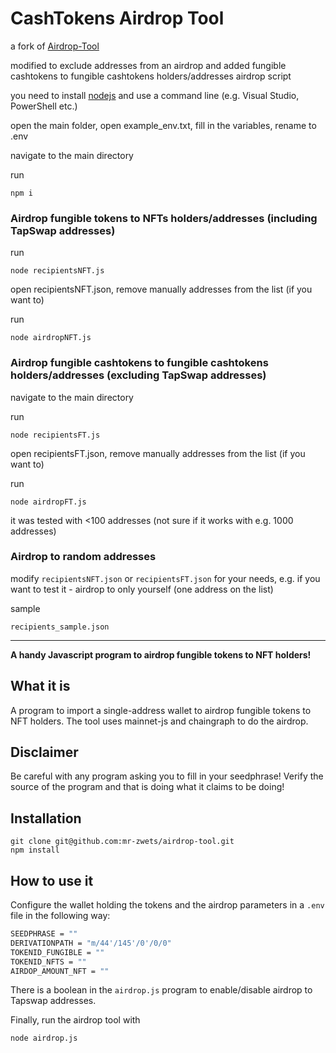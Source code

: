 # CashTokens Airdrop Tool

a fork of [Airdrop-Tool](https://github.com/mr-zwets/airdrop-tool)

modified to exclude addresses from an airdrop and added fungible cashtokens to fungible cashtokens holders/addresses airdrop script

you need to install [nodejs](https://nodejs.org) and use a command line (e.g. Visual Studio, PowerShell etc.)

open the main folder, open example_env.txt, fill in the variables, rename to .env

navigate to the main directory

run

`npm i`

### Airdrop fungible tokens to NFTs holders/addresses (including TapSwap addresses)

run

`node recipientsNFT.js`

open recipientsNFT.json, remove manually addresses from the list (if you want to)

run

`node airdropNFT.js`

### Airdrop fungible cashtokens to fungible cashtokens holders/addresses (excluding TapSwap addresses)

navigate to the main directory

run

`node recipientsFT.js`

open recipientsFT.json, remove manually addresses from the list (if you want to)

run

`node airdropFT.js`

it was tested with <100 addresses (not sure if it works with e.g. 1000 addresses)

### Airdrop to random addresses

modify `recipientsNFT.json` or `recipientsFT.json` for your needs, e.g. if you want to test it - airdrop to only yourself (one address on the list)

sample

`recipients_sample.json`


---

**A handy Javascript program to airdrop fungible tokens to NFT holders!**

## What it is

A program to import a single-address wallet to airdrop fungible tokens to NFT holders.
The tool uses mainnet-js and chaingraph to do the airdrop.

## Disclaimer

Be careful with any program asking you to fill in your seedphrase!
Verify the source of the program and that is doing what it claims to be doing!

## Installation

```
git clone git@github.com:mr-zwets/airdrop-tool.git
npm install
```

## How to use it

Configure the wallet holding the tokens and the airdrop parameters in a `.env` file in the following way:

```bash
SEEDPHRASE = ""
DERIVATIONPATH = "m/44'/145'/0'/0/0"
TOKENID_FUNGIBLE = ""
TOKENID_NFTS = ""
AIRDOP_AMOUNT_NFT = ""
```

There is a boolean in the `airdrop.js` program to enable/disable airdrop to Tapswap addresses.

Finally, run the airdrop tool with

```
node airdrop.js
```